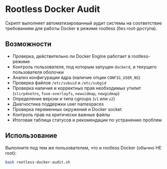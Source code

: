 # Rootless Docker Audit
Скрипт выполняет автоматизированный аудит системы на соответствие требованиям для работы Docker в режиме rootless (без root-доступа).

## Возможности
- Проверка, действительно ли Docker Engine работает в rootless-режиме
- Контроль пользователя, под которым запущен `dockerd`, и текущего пользователя оболочки
- Анализ конфигурации ядра (наличие опции `CONFIG_USER_NS`)
- Проверка файлов `/etc/subuid` и `/etc/subgid`
- Проверка наличия и корректных прав необходимых утилит (`slirp4netns`, `fuse-overlayfs`, `newuidmap`, `newgidmap`)
- Определение версии и типа cgroups (`v1` или `v2`)
- Диагностика поддержки user namespaces
- Проверка переменных окружения и Docker socket
- Контроль прав на критически важные файлы
- Итоговая таблица статусов и рекомендации по устранению проблем

## Использование
Выполните под тем же пользователем, что и rootless Docker (обычно НЕ root):

```bash
bash rootless-docker-audit.sh
```